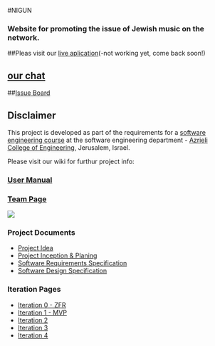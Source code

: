 #NIGUN

### Website for promoting the issue of Jewish music on the network.
##Pleas visit our [live aplication]()(-not working yet, come back soon!)

## [our chat](https://gitter.im/jce-il-se-class-2017a-nigun/Lobby?source=orgpage)

##[Issue Board](https://github.com/chagitniss/nigun/projects/1)

## Disclaimer
This project is developed as part of the requirements for a [software engineering course](//https://github.com/jce-il/se-class-materials) at the software engineering department - [Azrieli College of Engineering](http://www.jce.ac.il/), Jerusalem, Israel.

Please visit our wiki for furthur project info: 

### [User Manual](https://github.com/chagitniss/nigun/wiki/User-Manual)

### [Team Page](https://github.com/chagitniss/nigun/wiki/Team)

![](http://coachfore.org/wp-content/uploads/2016/10/team.jpg)

### Project Documents
- [Project Idea](https://github.com/chagitniss/nigun/blob/master/%D7%A0%D7%99%D7%92%D7%95%D7%9F.pptx)
- [Project Inception & Planing](https://github.com/chagitniss/nigun/wiki/Inception---Planing)
- [Software Requirements Specification](https://github.com/chagitniss/nigun/wiki/SRS)
- [Software Design Specification](https://github.com/chagitniss/nigun/wiki/SDS)

### Iteration Pages
- [Iteration 0 - ZFR](https://github.com/chagitniss/nigun/wiki/ZFR)
- [Iteration 1 - MVP](https://github.com/chagitniss/nigun/wiki/Iteration-1-MVP)
- [Iteration 2](https://github.com/chagitniss/nigun/wiki/Iteration-2)
- [Iteration 3](https://github.com/chagitniss/nigun/wiki/Iteration-3)
- [Iteration 4]()

